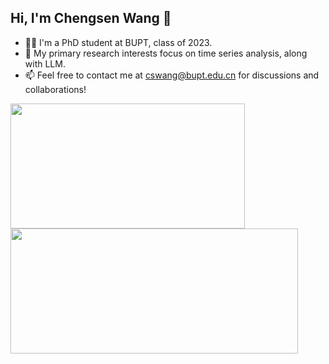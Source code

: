 ## Hi, I'm Chengsen Wang 👋

- 👨‍🎓 I'm a PhD student at BUPT, class of 2023.
- 🎯 My primary research interests focus on time series analysis, along with LLM.
- 📫 Feel free to contact me at cswang@bupt.edu.cn for discussions and collaborations!

<a>
  <img height=200 width=375 align="center" src="https://github-readme-stats.vercel.app/api?username=ForestsKing"/>
</a>
<a>
  <img height=200 width=460 align="center" src="https://github-readme-activity-graph.vercel.app/graph?username=ForestsKing&theme=github-light"/>
</a>
